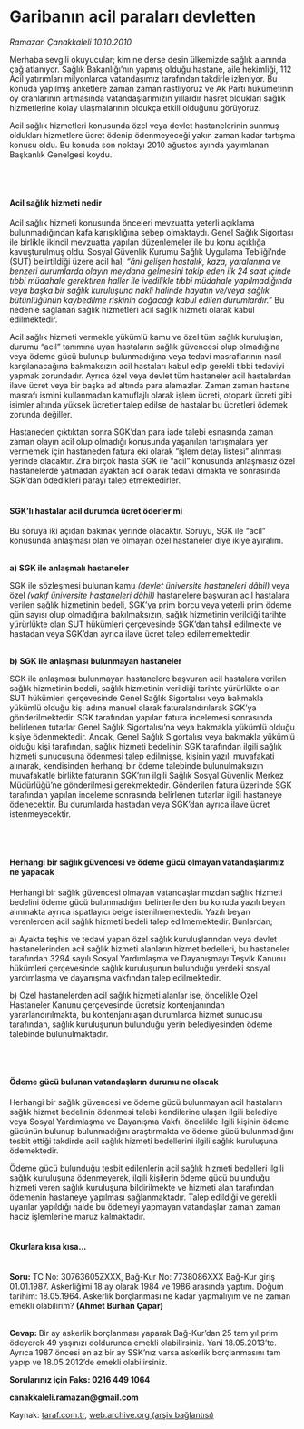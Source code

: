 # Garibanın acil paraları devletten

*Ramazan Çanakkaleli 10.10.2010*

<div class="yazi"><p>Merhaba sevgili okuyucular; kim ne derse desin ülkemizde sağlık alanında çağ atlanıyor. Sağlık Bakanlığı’nın yapmış olduğu hastane, aile hekimliği, 112 Acil yatırımları milyonlarca vatandaşımız tarafından takdirle izleniyor. Bu konuda yapılmış anketlere zaman zaman rastlıyoruz ve Ak Parti hükümetinin oy oranlarının artmasında vatandaşlarımızın yıllardır hasret oldukları sağlık hizmetlerine kolay ulaşmalarının oldukça etkili olduğunu görüyoruz.</p>
<p>Acil sağlık hizmetleri konusunda özel veya devlet hastanelerinin sunmuş oldukları hizmetlere ücret ödenip ödenmeyeceği yakın zaman kadar tartışma konusu oldu. Bu konuda son noktayı 2010 ağustos ayında yayımlanan Başkanlık Genelgesi koydu.</p>
<p><b> </b></p>
<h4><br/>Acil sağlık hizmeti nedir</h4>
<p>Acil sağlık hizmeti konusunda önceleri mevzuatta yeterli açıklama bulunmadığından kafa karışıklığına sebep olmaktaydı. Genel Sağlık Sigortası ile birlikle ikincil mevzuatta yapılan düzenlemeler ile bu konu açıklığa kavuşturulmuş oldu. Sosyal Güvenlik Kurumu Sağlık Uygulama Tebliği’nde (SUT) belirtildiği üzere acil hal; <i>“âni gelişen hastalık, kaza, yaralanma ve benzeri durumlarda olayın meydana gelmesini takip eden ilk 24 saat içinde tıbbi müdahale gerektiren haller ile ivedilikle tıbbi müdahale yapılmadığında veya başka bir sağlık kuruluşuna nakli halinde hayatın ve/veya sağlık bütünlüğünün kaybedilme riskinin doğacağı kabul edilen durumlardır.”</i> Bu nedenle sağlanan sağlık hizmetleri acil sağlık hizmeti olarak kabul edilmektedir.</p>
<p>Acil sağlık hizmeti vermekle yükümlü kamu ve özel tüm sağlık kuruluşları, durumu “acil” tanımına uyan hastaların sağlık güvencesi olup olmadığına veya ödeme gücü bulunup bulunmadığına veya tedavi masraflarının nasıl karşılanacağına bakmaksızın acil hastaları kabul edip gerekli tıbbi tedaviyi yapmak zorundadır. Ayrıca özel veya devlet tüm hastaneler acil hastalardan ilave ücret veya bir başka ad altında para alamazlar. Zaman zaman hastane masrafı ismini kullanmadan kamuflajlı olarak işlem ücreti, otopark ücreti gibi isimler altında yüksek ücretler talep edilse de hastalar bu ücretleri ödemek zorunda değiller.</p>
<p>Hastaneden çıktıktan sonra SGK’dan para iade talebi esnasında zaman zaman olayın acil olup olmadığı konusunda yaşanılan tartışmalara yer vermemek için hastaneden fatura eki olarak “işlem detay listesi” alınması yerinde olacaktır. Zira birçok hasta SGK ile “acil” konusunda anlaşmasız özel hastanelerde yatmadan ayaktan acil olarak tedavi olmakta ve sonrasında SGK’dan ödedikleri parayı talep etmektedirler. </p>
<h4><br/>SGK’lı hastalar acil durumda ücret öderler mi</h4>
<p>Bu soruya iki açıdan bakmak yerinde olacaktır. Soruyu, SGK ile “acil” konusunda anlaşması olan ve olmayan özel hastaneler diye ikiye ayıralım.</p>
<p><b><br/>a) SGK ile anlaşmalı hastaneler</b></p>
<p>SGK ile sözleşmesi bulunan kamu <i>(devlet üniversite hastaneleri dâhil)</i> veya özel <i>(vakıf üniversite hastaneleri dâhil)</i> hastanelere başvuran acil hastalara verilen sağlık hizmetinin bedeli, SGK’ya prim borcu veya yeterli prim ödeme gün sayısı olup olmadığına bakılmaksızın, sağlık hizmetinin verildiği tarihte yürürlükte olan SUT hükümleri çerçevesinde SGK’dan tahsil edilmekte ve hastadan veya SGK’dan ayrıca ilave ücret talep edilememektedir. </p>
<p><b><br/>b)</b> <b>SGK ile anlaşması bulunmayan hastaneler</b></p>
<p>SGK ile anlaşması bulunmayan hastanelere başvuran acil hastalara verilen sağlık hizmetinin bedeli, sağlık hizmetinin verildiği tarihte yürürlükte olan SUT hükümleri çerçevesinde Genel Sağlık Sigortalısı veya bakmakla yükümlü olduğu kişi adına manuel olarak faturalandırılarak SGK’ya gönderilmektedir. SGK tarafından yapılan fatura incelemesi sonrasında belirlenen tutarlar Genel Sağlık Sigortalısı’na veya bakmakla yükümlü olduğu kişiye ödenmektedir. Ancak, Genel Sağlık Sigortalısı veya bakmakla yükümlü olduğu kişi tarafından, sağlık hizmeti bedelinin SGK tarafından ilgili sağlık hizmeti sunucusuna ödenmesi talep edilmişse, kişinin yazılı muvafakati alınarak, kendisinden herhangi bir ödeme talebinde bulunulmaksızın muvafakatle birlikte faturanın SGK’nın ilgili Sağlık Sosyal Güvenlik Merkez Müdürlüğü’ne gönderilmesi gerekmektedir. Gönderilen fatura üzerinde SGK tarafından yapılan inceleme sonrasında belirlenen tutarlar ilgili hastaneye ödenecektir. Bu durumlarda hastadan veya SGK’dan ayrıca ilave ücret istenmeyecektir.</p>
<p><b> </b></p>
<h4><br/>Herhangi bir sağlık güvencesi ve ödeme gücü olmayan vatandaşlarımız ne yapacak</h4>
<p>Herhangi bir sağlık güvencesi olmayan vatandaşlarımızdan sağlık hizmeti bedelini ödeme gücü bulunmadığını belirtenlerden bu konuda yazılı beyan alınmakta ayrıca ispatlayıcı belge istenilmemektedir. Yazılı beyan verenlerden acil sağlık hizmeti bedeli talep edilmemektedir. Bunlardan; </p>
<p>a) Ayakta teşhis ve tedavi yapan özel sağlık kuruluşlarından veya devlet hastanelerinden acil sağlık hizmeti alanların hizmet bedelleri, bu hastaneler tarafından 3294 sayılı Sosyal Yardımlaşma ve Dayanışmayı Teşvik Kanunu hükümleri çerçevesinde sağlık kuruluşunun bulunduğu yerdeki sosyal yardımlaşma ve dayanışma vakfından talep edilmektedir.</p>
<p>b) Özel hastanelerden acil sağlık hizmeti alanlar ise, öncelikle Özel Hastaneler Kanunu çerçevesinde ücretsiz kontenjanından yararlandırılmakta, bu kontenjanı aşan durumlarda hizmet sunucusu tarafından, sağlık kuruluşunun bulunduğu yerin belediyesinden ödeme talebinde bulunulmaktadır. </p>
<p><b> </b></p>
<h4><br/>Ödeme gücü bulunan vatandaşların durumu ne olacak</h4>
<p>Herhangi bir sağlık güvencesi ve ödeme gücü bulunmayan acil hastaların sağlık hizmet bedelinin ödenmesi talebi kendilerine ulaşan ilgili belediye veya Sosyal Yardımlaşma ve Dayanışma Vakfı, öncelikle ilgili kişinin ödeme gücünün bulunup bulunmadığını araştırmakta ve ödeme gücü bulunmadığını tesbit ettiği takdirde acil sağlık hizmeti bedellerini ilgili sağlık kuruluşuna ödemektedir. </p>
<p>Ödeme gücü bulunduğu tesbit edilenlerin acil sağlık hizmeti bedelleri ilgili sağlık kuruluşuna ödenmeyerek, ilgili kişilerin ödeme gücü bulunduğu hizmeti veren sağlık kuruluşuna bildirilmekte ve hizmeti alan tarafından ödemenin hastaneye yapılması sağlanmaktadır. Talep edildiği ve gerekli uyarılar yapıldığı halde bu ödemeyi yapmayan vatandaşlar zaman zaman haciz işlemlerine maruz kalmaktadır.</p>
<h4><br/>Okurlara kısa kısa...</h4>
<p><b><br/>Soru:</b> TC No: 30763605ZXXX, Bağ-Kur No: 7738086XXX Bağ-Kur giriş 01.01.1987. Askerliğimi 18 ay olarak 1984 ve 1986 arasında yaptım. Doğum tarihim: 18.05.1964. Askerlik borçlanması ne kadar yapmalıyım ve ne zaman emekli olabilirim? <b>(Ahmet Burhan Çapar)</b></p>
<p><b><br/>Cevap: </b>Bir ay askerlik borçlanması yaparak Bağ-Kur’dan 25 tam yıl prim ödeyerek 49 yaşınızı doldurunca emekli olabilirsiniz. Yani 18.05.2013’te. Ayrıca 1987 öncesi en az bir ay SSK’nız varsa askerlik borçlanmasını tam yapıp ve 18.05.2012’de emekli olabilirsiniz.</p><b>
<p>Sorularınız için Faks: 0216 449 1064</p>
<p><b>canakkaleli.ramazan@gmail.com</b></p></b></div>

Kaynak: [taraf.com.tr](http://www.taraf.com.tr:80/ramazan-canakkaleli/makale-garibanin-acil-paralari-devletten.htm), [web.archive.org (arşiv bağlantısı)](http://web.archive.org/web/20101012160641/http://www.taraf.com.tr:80/ramazan-canakkaleli/makale-garibanin-acil-paralari-devletten.htm)
